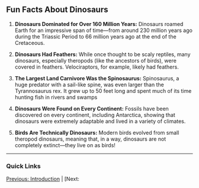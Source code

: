## Fun Facts About Dinosaurs

1. **Dinosaurs Dominated for Over 160 Million Years:** Dinosaurs roamed Earth for an impressive span of time—from around 230 million years ago during the Triassic Period to 66 million years ago at the end of the Cretaceous.

2. **Dinosaurs Had Feathers:** While once thought to be scaly reptiles, many dinosaurs, especially theropods (like the ancestors of birds), were covered in feathers. Velociraptors, for example, likely had feathers.

3. **The Largest Land Carnivore Was the Spinosaurus:** Spinosaurus, a huge predator with a sail-like spine, was even larger than the Tyrannosaurus rex. It grew up to 50 feet long and spent much of its time hunting fish in rivers and swamps

4. **Dinosaurs Were Found on Every Continent:** Fossils have been discovered on every continent, including Antarctica, showing that dinosaurs were extremely adaptable and lived in a variety of climates.

5. **Birds Are Technically Dinosaurs:** Modern birds evolved from small theropod dinosaurs, meaning that, in a way, dinosaurs are not completely extinct—they live on as birds!

---
### Quick Links
[Previous: Introduction](Intro.md) | [Next: 
